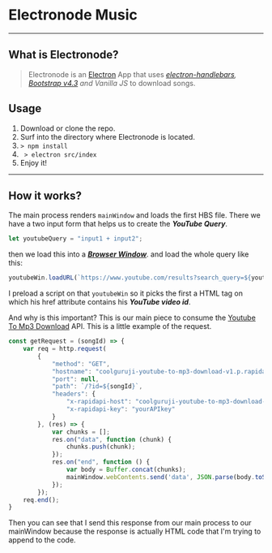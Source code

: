 
# Electronode Music

----
## What is Electronode?

> Electronode is an [Electron](https://electronjs.org/) App that uses *[electron-handlebars](https://www.npmjs.com/package/electron-handlebars "electron-handlebars npm link"), [Bootstrap v4.3](https://getbootstrap.com/) and Vanilla JS* to download songs.

## Usage
1. Download or clone the repo.
2. Surf into the directory where Electronode is located.
3. ``` > npm install ```
4. ``` > electron src/index```
5. Enjoy it!

---
## How it works? 
The main process renders ```mainWindow``` and loads the first HBS file. There we have a two input form that helps us to create the **_YouTube Query_**. 
```javascript
let youtubeQuery = "input1 + input2"; 
```
then we load this into a [**_Browser Window_**](https://electronjs.org/docs/api/browser-window). 
and load the whole query like this:
```javascript 
youtubeWin.loadURL(`https://www.youtube.com/results?search_query=${youtubeQuery}`);
```
I preload a script on that ```youtubeWin``` so it picks the first a HTML tag on which his href attribute contains his **_YouTube video id_**. 

And why is this important? This is our main piece to consume the [Youtube To Mp3 Download](https://rapidapi.com/CoolGuruji/api/youtube-to-mp3-download) API. This is a little example of the request.

```javascript
const getRequest = (songId) => {
    var req = http.request(
        {
            "method": "GET",
            "hostname": "coolguruji-youtube-to-mp3-download-v1.p.rapidapi.com",
            "port": null,
            "path": `/?id=${songId}`,
            "headers": {
                "x-rapidapi-host": "coolguruji-youtube-to-mp3-download-v1.p.rapidapi.com",
                "x-rapidapi-key": "yourAPIkey"
            }
        }, (res) => {
            var chunks = [];
            res.on("data", function (chunk) {
                chunks.push(chunk);
            });
            res.on("end", function () {
                var body = Buffer.concat(chunks);
                mainWindow.webContents.send('data', JSON.parse(body.toString()));
            });
        });
    req.end();
}
```

Then you can see that I send this response from our main process to our mainWindow because the response is actually HTML code that I'm trying to append to the code.